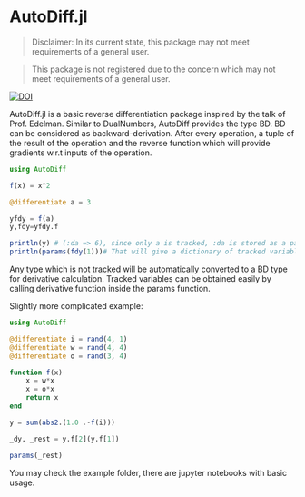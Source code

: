 # AutoDiff.jl

> Disclaimer: In its current state, this package may not meet requirements of a general user.

> This package is not registered due to the concern which may not meet requirements of a general user.

[![DOI](https://zenodo.org/badge/235856542.svg)](https://zenodo.org/badge/latestdoi/235856542)

AutoDiff.jl is a basic reverse differentiation package inspired by the talk of Prof. Edelman. Similar to DualNumbers, AutoDiff provides the type BD. BD can be considered as backward-derivation. After every operation, a tuple of the result of the operation and the reverse function which will provide gradients w.r.t inputs of the operation.

```julia
using AutoDiff

f(x) = x^2

@differentiate a = 3

yfdy = f(a)
y,fdy=yfdy.f

println(y) # (:da => 6), since only a is tracked, :da is stored as a pair
println(params(fdy(1)))# That will give a dictionary of tracked variables, for this case :da => 6
```

Any type which is not tracked will be automatically converted to a BD type for derivative calculation. Tracked variables can be obtained easily by calling derivative function inside the params function.

Slightly more complicated example:

```julia
using AutoDiff

@differentiate i = rand(4, 1)
@differentiate w = rand(4, 4)
@differentiate o = rand(3, 4)

function f(x)
    x = w*x
    x = o*x
    return x
end

y = sum(abs2.(1.0 .-f(i)))

_dy, _rest = y.f[2](y.f[1])

params(_rest)
```

You may check the example folder, there are jupyter notebooks with basic usage.
